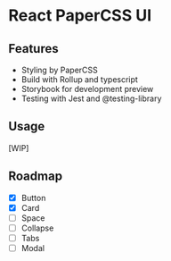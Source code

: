 # React PaperCSS UI

## Features
- Styling by PaperCSS
- Build with Rollup and typescript
- Storybook for development preview
- Testing with Jest and @testing-library

## Usage
[WIP]

## Roadmap
- [X] Button
- [X] Card
- [ ] Space
- [ ] Collapse
- [ ] Tabs
- [ ] Modal
